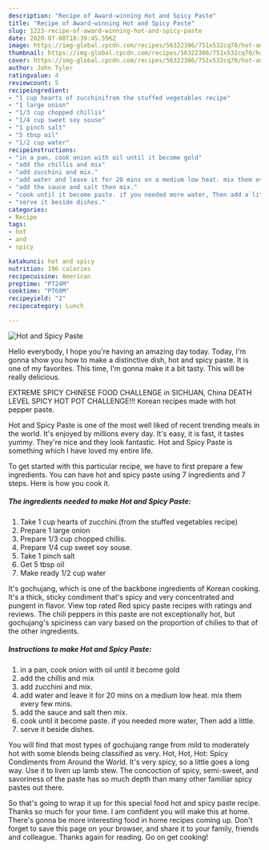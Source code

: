 ```yaml
---
description: "Recipe of Award-winning Hot and Spicy Paste"
title: "Recipe of Award-winning Hot and Spicy Paste"
slug: 1223-recipe-of-award-winning-hot-and-spicy-paste
date: 2020-07-08T18:39:45.596Z
image: https://img-global.cpcdn.com/recipes/56322386/751x532cq70/hot-and-spicy-paste-recipe-main-photo.jpg
thumbnail: https://img-global.cpcdn.com/recipes/56322386/751x532cq70/hot-and-spicy-paste-recipe-main-photo.jpg
cover: https://img-global.cpcdn.com/recipes/56322386/751x532cq70/hot-and-spicy-paste-recipe-main-photo.jpg
author: John Tyler
ratingvalue: 4
reviewcount: 5
recipeingredient:
- "1 cup hearts of zucchinifrom the stuffed vegetables recipe"
- "1 large onion"
- "1/3 cup chopped chillis"
- "1/4 cup sweet soy souse"
- "1 pinch salt"
- "5 tbsp oil"
- "1/2 cup water"
recipeinstructions:
- "in a pan, cook onion with oil until it become gold"
- "add the chillis and mix"
- "add zucchini and mix."
- "add water and leave it for 20 mins on a medium low heat. mix them every few mins."
- "add the sauce and salt then mix."
- "cook until it become paste. if you needed more water, Then add a little."
- "serve it beside dishes."
categories:
- Recipe
tags:
- hot
- and
- spicy

katakunci: hot and spicy 
nutrition: 196 calories
recipecuisine: American
preptime: "PT24M"
cooktime: "PT60M"
recipeyield: "2"
recipecategory: Lunch

---
```



![Hot and Spicy Paste](https://img-global.cpcdn.com/recipes/56322386/751x532cq70/hot-and-spicy-paste-recipe-main-photo.jpg)

Hello everybody, I hope you're having an amazing day today. Today, I'm gonna show you how to make a distinctive dish, hot and spicy paste. It is one of my favorites. This time, I'm gonna make it a bit tasty. This will be really delicious.

EXTREME SPICY CHINESE FOOD CHALLENGE in SICHUAN, China DEATH LEVEL SPICY HOT POT CHALLENGE!!! Korean recipes made with hot pepper paste.

Hot and Spicy Paste is one of the most well liked of recent trending meals in the world. It's enjoyed by millions every day. It's easy, it is fast, it tastes yummy. They're nice and they look fantastic. Hot and Spicy Paste is something which I have loved my entire life.


To get started with this particular recipe, we have to first prepare a few ingredients. You can have hot and spicy paste using 7 ingredients and 7 steps. Here is how you cook it.

<!--inarticleads1-->

##### The ingredients needed to make Hot and Spicy Paste:

1. Take 1 cup hearts of zucchini.(from the stuffed vegetables recipe)
1. Prepare 1 large onion
1. Prepare 1/3 cup chopped chillis.
1. Prepare 1/4 cup sweet soy souse.
1. Take 1 pinch salt
1. Get 5 tbsp oil
1. Make ready 1/2 cup water


It&#39;s gochujang, which is one of the backbone ingredients of Korean cooking. It&#39;s a thick, sticky condiment that&#39;s spicy and very concentrated and pungent in flavor. View top rated Red spicy paste recipes with ratings and reviews. The chili peppers in this paste are not exceptionally hot, but gochujang&#39;s spiciness can vary based on the proportion of chilies to that of the other ingredients. 

<!--inarticleads2-->

##### Instructions to make Hot and Spicy Paste:

1. in a pan, cook onion with oil until it become gold
1. add the chillis and mix
1. add zucchini and mix.
1. add water and leave it for 20 mins on a medium low heat. mix them every few mins.
1. add the sauce and salt then mix.
1. cook until it become paste. if you needed more water, Then add a little.
1. serve it beside dishes.


You will find that most types of gochujang range from mild to moderately hot with some blends being classified as very. Hot, Hot, Hot: Spicy Condiments from Around the World. It&#39;s very spicy, so a little goes a long way. Use it to liven up lamb stew. The concoction of spicy, semi-sweet, and savoriness of the paste has so much depth than many other familiar spicy pastes out there. 

So that's going to wrap it up for this special food hot and spicy paste recipe. Thanks so much for your time. I am confident you will make this at home. There's gonna be more interesting food in home recipes coming up. Don't forget to save this page on your browser, and share it to your family, friends and colleague. Thanks again for reading. Go on get cooking!
